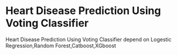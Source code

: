 # Heart Disease Prediction Using Voting Classifier
 Heart Disease Prediction Using Voting Classifier depend on Logestic Regression,Random Forest,Catboost,XGboost
